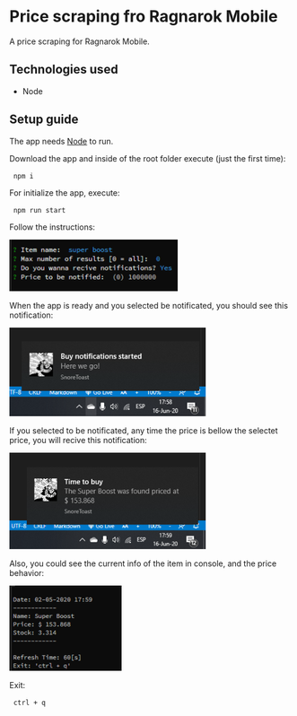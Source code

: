 # Price scraping fro Ragnarok Mobile

A price scraping for Ragnarok Mobile.

## Technologies used

- Node

## Setup guide

The app needs [Node](https://nodejs.org/es/download/) to run.

Download the app and inside of the root folder execute (just the first time):

```
 npm i
```

For initialize the app, execute:

```
 npm run start
```

Follow the instructions:

<p align="left"><img src="/img/setup.png" width="300"></p>

When the app is ready and you selected be notificated, you should see this notification:

<p align="left"><img src="/img/first-notification.png" width="350"></p>

If you selected to be notificated, any time the price is bellow the selectet price, you will recive this notification:

<p align="left"><img src="/img/price-notification.png" width="350"></p>

Also, you could see the current info of the item in console, and the price behavior:

<p align="left"><img src="/img/item-info.png" width="200"></p>

Exit:

```
 ctrl + q
```
